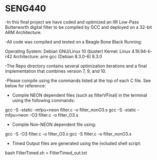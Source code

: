 # SENG440

-In this final project we have coded and optimized an IIR Low-Pass Butterworth digital filter to be compiled by GCC and deployed on a 32-bit ARM Architecture.

-All code was compiled and tested on a Beagle Bone Black Running:

  Operating System: Debian GNU/Linux 10 (buster)
          Kernel: Linux 4.19.94-ti-r42
      Architecture: arm
      gcc (Debian 8.3.0-6) 8.3.0

-The Repo directory contains several optimization iterations and a final implementation that combines version 7, 9, and 10. 

-Please compile using the commands listed at the top of each C file. See below for reference:

- Compile NEON dependent files (such as filterVFinal) in the terminal using the following commands:

gcc -S -static -mfpu=neon filter.c -o filter_nonO3.s
gcc -S -static -mfpu=neon -O3 filter.c -o filter_O3.s

- Compile Non-NEON dependent file using:

gcc -S -O3 filter.c -o filter_O3.s
gcc -S filter.c -o filter_nonO3.s

- Timed Output files are generated using the included shell script:

bash FilterTimed.sh > FilterTimed_out.txt

